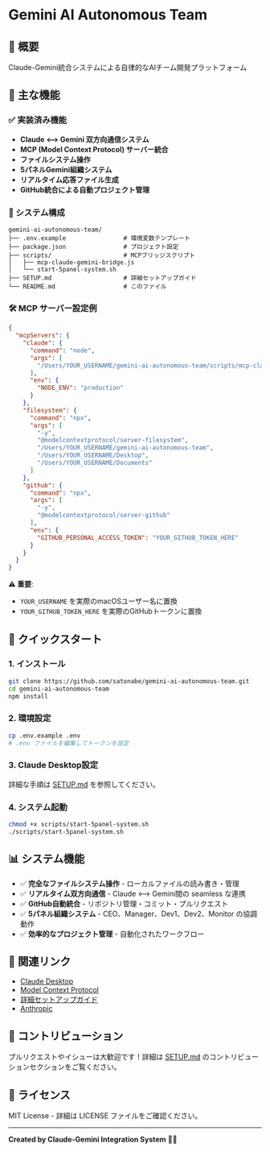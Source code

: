 # Gemini AI Autonomous Team

## 🤖 概要

Claude-Gemini統合システムによる自律的なAIチーム開発プラットフォーム

## 🚀 主な機能

### ✅ 実装済み機能
- **Claude ⟷ Gemini 双方向通信システム**
- **MCP (Model Context Protocol) サーバー統合**
- **ファイルシステム操作**
- **5パネルGemini組織システム**
- **リアルタイム応答ファイル生成**
- **GitHub統合による自動プロジェクト管理**

### 🔧 システム構成

```
gemini-ai-autonomous-team/
├── .env.example                # 環境変数テンプレート
├── package.json                # プロジェクト設定
├── scripts/                    # MCPブリッジスクリプト
│   ├── mcp-claude-gemini-bridge.js
│   └── start-5panel-system.sh
├── SETUP.md                    # 詳細セットアップガイド
└── README.md                   # このファイル
```

### 🛠️ MCP サーバー設定例

```json
{
  "mcpServers": {
    "claude": {
      "command": "node",
      "args": [
        "/Users/YOUR_USERNAME/gemini-ai-autonomous-team/scripts/mcp-claude-gemini-bridge.js"
      ],
      "env": {
        "NODE_ENV": "production"
      }
    },
    "filesystem": {
      "command": "npx",
      "args": [
        "-y",
        "@modelcontextprotocol/server-filesystem",
        "/Users/YOUR_USERNAME/gemini-ai-autonomous-team",
        "/Users/YOUR_USERNAME/Desktop",
        "/Users/YOUR_USERNAME/Documents"
      ]
    },
    "github": {
      "command": "npx",
      "args": [
        "-y",
        "@modelcontextprotocol/server-github"
      ],
      "env": {
        "GITHUB_PERSONAL_ACCESS_TOKEN": "YOUR_GITHUB_TOKEN_HERE"
      }
    }
  }
}
```

**⚠️ 重要**: 
- `YOUR_USERNAME` を実際のmacOSユーザー名に置換
- `YOUR_GITHUB_TOKEN_HERE` を実際のGitHubトークンに置換

## 🎯 クイックスタート

### 1. インストール
```bash
git clone https://github.com/satonabe/gemini-ai-autonomous-team.git
cd gemini-ai-autonomous-team
npm install
```

### 2. 環境設定
```bash
cp .env.example .env
# .env ファイルを編集してトークンを設定
```

### 3. Claude Desktop設定
詳細な手順は [SETUP.md](SETUP.md) を参照してください。

### 4. システム起動
```bash
chmod +x scripts/start-5panel-system.sh
./scripts/start-5panel-system.sh
```

## 📊 システム機能

- ✅ **完全なファイルシステム操作** - ローカルファイルの読み書き・管理
- ✅ **リアルタイム双方向通信** - Claude ⟷ Gemini間の seamless な連携
- ✅ **GitHub自動統合** - リポジトリ管理・コミット・プルリクエスト
- ✅ **5パネル組織システム** - CEO、Manager、Dev1、Dev2、Monitor の協調動作
- ✅ **効率的なプロジェクト管理** - 自動化されたワークフロー

## 🔗 関連リンク

- [Claude Desktop](https://claude.ai/download)
- [Model Context Protocol](https://modelcontextprotocol.io/)
- [詳細セットアップガイド](SETUP.md)
- [Anthropic](https://www.anthropic.com/)

## 🤝 コントリビューション

プルリクエストやイシューは大歓迎です！詳細は [SETUP.md](SETUP.md) のコントリビューションセクションをご覧ください。

## 📄 ライセンス

MIT License - 詳細は LICENSE ファイルをご確認ください。

---

**Created by Claude-Gemini Integration System** 🤖✨